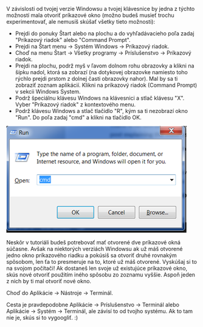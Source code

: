 <!--sec data-title="Opening: Windows" data-id="windows_prompt" data-collapse=true ces-->

V závislosti od tvojej verzie Windowsu a tvojej klávesnice by jedna z týchto možností mala otvoriť príkazové okno (možno budeš musieť trochu experimentovať, ale nemusíš skúšať všetky tieto možnosti):

- Prejdi do ponuky Štart alebo na plochu a do vyhľadávacieho poľa zadaj "Príkazový riadok" alebo "Command Prompt".
- Prejdi na Štart menu → Systém Windows → Príkazový riadok.
- Choď na menu Štart → Všetky programy → Príslušenstvo → Príkazový riadok.
- Prejdi na plochu, podrž myš v ľavom dolnom rohu obrazovky a klikni na šípku nadol, ktorá sa zobrazí (na dotykovej obrazovke namiesto toho rýchlo prejdi prstom z dolnej časti obrazovky nahor). Mal by sa ti zobraziť zoznam aplikácií. Klikni na príkazový riadok (Command Prompt) v sekcii Windows System.
- Podrž špeciálnu klávesu Windows na klávesnici a stlač klávesu "X". Vyber "Príkazový riadok" z kontextového menu.
- Podrž klávesu Windows a stlač tlačidlo "R", kým sa ti nezobrazí okno "Run". Do poľa zadaj "cmd" a klikni na tlačidlo OK.

![Zadaj "cmd" v okne "Run"](../python_installation/images/windows-plus-r.png)

Neskôr v tutoriáli budeš potrebovať mať otvorené dve príkazové okná súčasne. Avšak na niektorých verziách Windowsu ak už máš otvorené jedno okno príkazového riadku a pokúsiš sa otvoriť druhé rovnakým spôsobom, len ťa to presmeruje na to, ktoré už máš otvorené. Vyskúšaj si to na svojom počítači! Ak dostaneš len svoje už existujúce príkazové okno, skús nové otvoriť použitím iného spôsobu zo zoznamu vyššie. Aspoň jeden z nich by ti mal otvoriť nové okno.

<!--endsec-->

<!--sec data-title="Opening: macOS" data-id="macOS_prompt" data-collapse=true ces-->

Choď do Aplikácie → Nástroje → Terminál.

<!--endsec-->

<!--sec data-title="Opening: Linux" data-id="linux_prompt" data-collapse=true ces-->

Cesta je pravdepodobne Aplikácie → Príslušenstvo → Terminál alebo Aplikácie → Systém → Terminál, ale závisí to od tvojho systému. Ak to tam nie je, skús si to vygoogliť. :)

<!--endsec-->